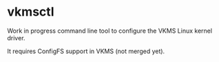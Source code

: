 # vkmsctl

Work in progress command line tool to configure the VKMS Linux kernel driver.

It requires ConfigFS support in VKMS (not merged yet).
